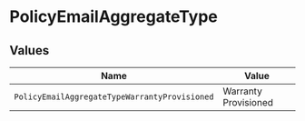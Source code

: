 # PolicyEmailAggregateType


## Values

| Name                                          | Value                                         |
| --------------------------------------------- | --------------------------------------------- |
| `PolicyEmailAggregateTypeWarrantyProvisioned` | Warranty Provisioned                          |